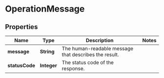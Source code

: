 # OperationMessage

## Properties
Name | Type | Description | Notes
------------ | ------------- | ------------- | -------------
**message** | **String** | The human-readable message that describes the result. | 
**statusCode** | **Integer** | The status code of the response. | 
